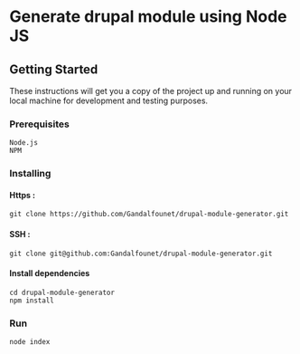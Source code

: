 # Generate drupal module using Node JS

## Getting Started

These instructions will get you a copy of the project up and running on your local machine for development and testing purposes.

### Prerequisites

```
Node.js
NPM
```

### Installing

#### Https :

```
git clone https://github.com/Gandalfounet/drupal-module-generator.git
```

#### SSH :

```
git clone git@github.com:Gandalfounet/drupal-module-generator.git
```

#### Install dependencies 

```
cd drupal-module-generator
npm install
```

### Run 

```
node index
```
